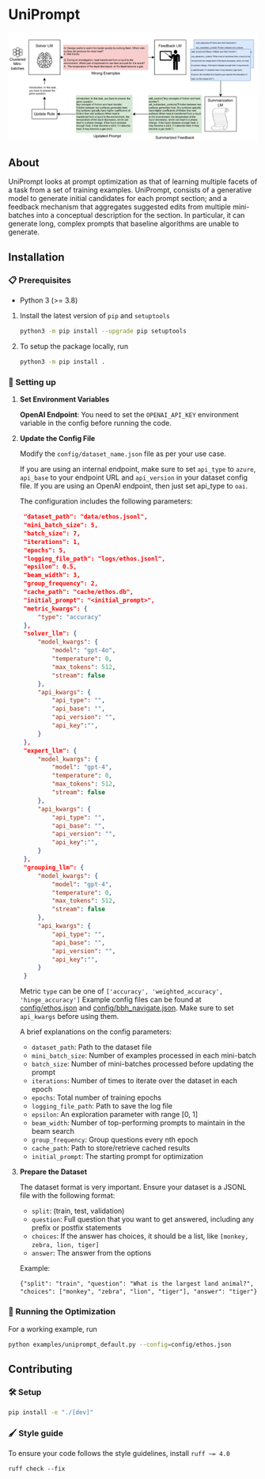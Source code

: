 # UniPrompt

<div align="center">

![UniPrompt: Generating Multiple Facets of a Task in the Prompt](assets/banner.png)

</div>

## About
UniPrompt looks at prompt optimization as that of learning multiple facets of a task from a set of training examples. UniPrompt, consists of a generative model to generate initial candidates for each prompt section; and a feedback mechanism that aggregates suggested edits from multiple mini-batches into a conceptual description for the section. In particular, it can generate long, complex prompts that baseline algorithms are unable to generate.

## Installation

### 📋 Prerequisites

- Python 3 (>= 3.8)

1. Install the latest version of `pip` and `setuptools`

    ```bash
    python3 -m pip install --upgrade pip setuptools
    ```

2. To setup the package locally, run

    ```bash
    python3 -m pip install .
    ```

### 🔧 Setting up

1. **Set Environment Variables**

   **OpenAI Endpoint**: You need to set the `OPENAI_API_KEY` environment variable in the config before running the code.
   
2. **Update the Config File**

   Modify the `config/dataset_name.json` file as per your use case.
   
   If you are using an internal endpoint, make sure to set `api_type` to `azure`, `api_base` to your endpoint URL and `api_version` in your dataset config file. If you are using an OpenAI endpoint, then just set api_type to `oai`.
   
   The configuration includes the following parameters:
   ```json
    "dataset_path": "data/ethos.jsonl",
    "mini_batch_size": 5,
    "batch_size": 7,
    "iterations": 1,
    "epochs": 5,
    "logging_file_path": "logs/ethos.jsonl",
    "epsilon": 0.5,
    "beam_width": 3,
    "group_frequency": 2,
    "cache_path": "cache/ethos.db",
    "initial_prompt": "<initial_prompt>",
    "metric_kwargs": {
        "type": "accuracy"
    },
    "solver_llm": {
        "model_kwargs": {
            "model": "gpt-4o",
            "temperature": 0,
            "max_tokens": 512,
            "stream": false
        },
        "api_kwargs": {
            "api_type": "",
            "api_base": "",
            "api_version": "",
            "api_key":"",
        }
    },
    "expert_llm": {
        "model_kwargs": {
            "model": "gpt-4",
            "temperature": 0,
            "max_tokens": 512,
            "stream": false  
        },
        "api_kwargs": {
            "api_type": "",
            "api_base": "",
            "api_version": "",
            "api_key":"",
        }
    },
    "grouping_llm": {
        "model_kwargs": {
            "model": "gpt-4",
            "temperature": 0,
            "max_tokens": 512,
            "stream": false
        },
        "api_kwargs": {
            "api_type": "",
            "api_base": "",
            "api_version": "",
            "api_key":"",
        }
    }
   ```
   Metric `type` can be one of `['accuracy', 'weighted_accuracy', 'hinge_accuracy']` 
   Example config files can be found at [config/ethos.json](config/ethos.json) and [config/bbh_navigate.json](config/bbh_navigate.json).
   Make sure to set `api_kwargs` before using them.

   A brief explanations on the config parameters:
   - `dataset_path`: Path to the dataset file
   - `mini_batch_size`: Number of examples processed in each mini-batch
   - `batch_size`: Number of mini-batches processed before updating the prompt
   - `iterations`: Number of times to iterate over the dataset in each epoch
   - `epochs`: Total number of training epochs
   - `logging_file_path`: Path to save the log file
   - `epsilon`: An exploration parameter with range [0, 1]
   - `beam_width`: Number of top-performing prompts to maintain in the beam search
   - `group_frequency`: Group questions every nth epoch
   - `cache_path`: Path to store/retrieve cached results
   - `initial_prompt`: The starting prompt for optimization

3. **Prepare the Dataset**

   The dataset format is very important. Ensure your dataset is a JSONL file with the following format:
   - `split`: (train, test, validation)
   - `question`: Full question that you want to get answered, including any prefix or postfix statements
   - `choices`: If the answer has choices, it should be a list, like `[monkey, zebra, lion, tiger]`
   - `answer`: The answer from the options

   Example:
   ```jsonl
   {"split": "train", "question": "What is the largest land animal?", "choices": ["monkey", "zebra", "lion", "tiger"], "answer": "tiger"}
   ```

### 🚀 Running the Optimization

For a working example, run
```bash
python examples/uniprompt_default.py --config=config/ethos.json
```

## Contributing

### 🛠️ Setup

```bash
pip install -e "./[dev]"
```

### 🖌️ Style guide

To ensure your code follows the style guidelines, install `ruff ~= 4.0`

```shell
ruff check --fix
```